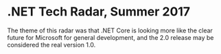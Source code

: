 # .NET Tech Radar, Summer 2017

The theme of this radar was that .NET Core is looking more like the clear future for Microsoft for general development, and the 2.0 release may be considered the real version 1.0.